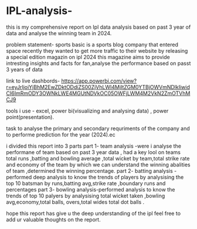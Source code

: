 # IPL-analysis-
this is my comprehensive report on Ipl data analysis based on past 3 year of data and analyse the winning team in 2024.

problem statement-
sports basic is a sports blog company that entered space recently they wanted to get more traffic to their website by releasing a special edition magazin on ipl 2024 this magazine aims to provide intresting insights and facts for fan,analyse the performance based on passt 3 years of data

link to live dashbords-
https://app.powerbi.com/view?r=eyJrIjoiYjBhM2EwZDktODdiZS00ZjVhLWI4MjItZGM0YTBjOWVmNDlkIiwidCI6ImRmODY3OWNkLWE4MGUtNDVkOC05OWFjLWM4M2VkN2ZmOTVhMCJ9

tools i use -
excel,
power bi(visualizing and analysing data) ,
power point(presentation).

task to analyse the primary and secondary requriments of the company and to performe prediction for the year (2024).ec

i divided this report into 3 parts
part 1-
team analysis -were i analyse the performane of team based on past 3 year data , had a key lool on teams total runs ,batting and bowling average ,total wicket by team,total strike rate and economy of the team by which we can understand the winning abalities of team ,determined the winning percentage.
part 2- 
batting analysis - performed deep analysis to know the trends of players by analysising the top 10 batsman by runs,batting avg,strike rate ,boundary runs and percentages 
part 3- 
bowling analysis-performed analysis to know the trends of top 10 palyers by analysising total wicket taken ,bowling avg,economy,total balls, overs,total wides total dot balls .

hope this report has give u the deep understanding of the ipl 
feel free to add ur valuable thoughts on the report.
